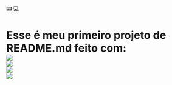 :pager: :computer: <h1> Esse é meu primeiro projeto de README.md feito com:
<br>
<img src="https://img.shields.io/badge/CSS-239120?&style=for-the-badge&logo=css3&logoColor=white">
<br>
<img src="https://img.shields.io/badge/HTML-239120?style=for-the-badge&logo=html5&logoColor=white">
<br>
<img src="https://img.shields.io/badge/GitHub-100000?style=for-the-badge&logo=github&logoColor=white">
<br>
<img src="https://img.shields.io/badge/Visual_Studio_Code-0078D4?style=for-the-badge&logo=visual%20studio%20code&logoColor=white">
